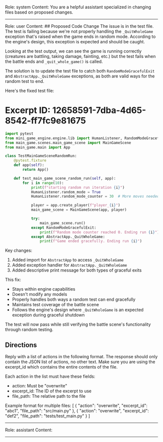 Role: system
Content: You are a helpful assistant specialized in changing files based on proposed changes.
__________________
Role: user
Content: ## Proposed Code Change
The issue is in the test file. The test is failing because we're not properly handling the `_QuitWholeGame` exception that's raised when the game ends in random mode. According to the engine's design, this exception is expected and should be caught.

Looking at the test output, we can see the game is running correctly (creatures are battling, taking damage, fainting, etc.) but the test fails when the battle ends and `_quit_whole_game()` is called.

The solution is to update the test file to catch both `RandomModeGracefulExit` and `AbstractApp._QuitWholeGame` exceptions, as both are valid ways for the random test to end.

Here's the fixed test file:

# Excerpt ID: 12658591-7dba-4d65-8542-ff7fc9e81675
```python main_game/tests/test_main_game_scene.py
import pytest
from mini_game_engine.engine.lib import HumanListener, RandomModeGracefulExit, AbstractApp
from main_game.scenes.main_game_scene import MainGameScene
from main_game.main import App

class TestMainGameSceneRandomRun:
    @pytest.fixture
    def app(self):
        return App()

    def test_main_game_scene_random_run(self, app):
        for i in range(10):
            print(f"starting random run iteration {i}")
            HumanListener.random_mode = True
            HumanListener.random_mode_counter = 30  # More moves needed for battle scene

            player = app.create_player(f"player_{i}")
            main_game_scene = MainGameScene(app, player)

            try:
                main_game_scene.run()
            except RandomModeGracefulExit:
                print(f"Random mode counter reached 0. Ending run {i}")
            except AbstractApp._QuitWholeGame:
                print(f"Game ended gracefully. Ending run {i}")
```

Key changes:
1. Added import for `AbstractApp` to access `_QuitWholeGame`
2. Added exception handler for `AbstractApp._QuitWholeGame`
3. Added descriptive print message for both types of graceful exits

This fix:
- Stays within engine capabilities
- Doesn't modify any models
- Properly handles both ways a random test can end gracefully
- Maintains test coverage of the battle scene
- Follows the engine's design where `_QuitWholeGame` is an expected exception during graceful shutdown

The test will now pass while still verifying the battle scene's functionality through random testing.

## Directions
Reply with a list of actions in the following format. The response should only contain the JSON list of actions, no other text.
Make sure you are using the excerpt_id which contains the entire contents of the file.

Each action in the list must have these fields:
- action: Must be "overwrite"
- excerpt_id: The ID of the excerpt to use
- file_path: The relative path to the file

Example format for multiple files:
[
    {
        "action": "overwrite",
        "excerpt_id": "abc1",
        "file_path": "src/main.py"
    },
    {
        "action": "overwrite",
        "excerpt_id": "def2",
        "file_path": "tests/test_main.py"
    }
]
__________________
Role: assistant
Content: 
__________________
